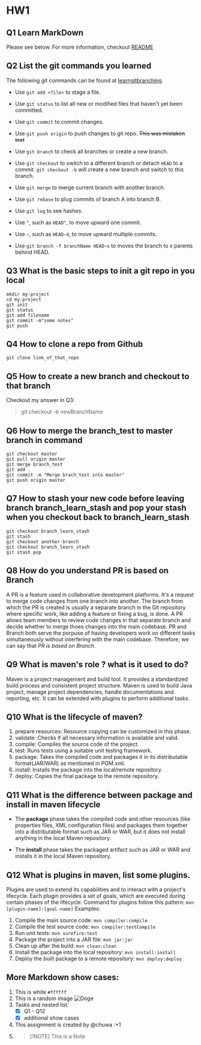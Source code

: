 # **HW1**
<!-- This content will not appear in the rendered Markdown -->

## Q1 Learn MarkDown
Please see below. For more information, checkout 
[README](../README.md)

## Q2  List the git commands you learned
The following git commands can be found at [learngitbranching](https://learngitbranching.js.org/).

- Use `git add <file>` to stage a file.

- Use `git status` to list all new or modified files that haven't yet been committed.

- Use `git commit` to commit changes.

- Use `git push origin` to push changes to git repo. ~~This was mistaken text~~

- Use `git branch` to check all branches or create a new branch.

- Use `git checkout` to switch to a different branch or detach `HEAD` to a commit. `git checkout -b` will create a new branch and switch to this branch.

- Use `git merge` to merge current branch with another branch.

- Use `git rebase` to plug commits of branch A into branch B.

- Use `git log` to see hashes.

- Use `^`, such as `HEAD^`, to move upward one commit.

- Use `~`, such as `HEAD~4`, to move upward multiple commits.

- Use `git branch -f branchName HEAD~x` to moves the branch to x parents behind HEAD.

## Q3 What is the basic steps to init a git repo in you local 

```
mkdir my-project
cd my-project
git init
git status
git add filename
git commit -m"some notes"
git push
```

## Q4 How to clone a repo from Github 

```
git clone link_of_that_repo
```
## Q5 How to create a new branch and checkout to that branch

Checkout my answer in Q3:
> git checkout -b newBranchName

## Q6 How to merge the branch_test to master branch in command

```
git checkout master
git pull origin master
git merge branch_test
git add .
git commit -m "Merge brach_test into master"
git push origin master
```

## Q7 How to stash your new code before leaving branch branch_learn_stash and pop your stash when you checkout back to **branch_learn_stash**

```
git checkout branch_learn_stash
git stash
git checkout another-branch
git checkout branch_learn_stash
git stash pop
```

## Q8 How do you understand  **PR is based on Branch**

A PR is a feature used in collaborative development platforms. It's a request to merge code changes from one branch into another. The branch from which the PR is created is usually a separate branch in the Git repository where specific work, like adding a feature or fixing a bug, is done. A PR allows team members to review code changes in that separate branch and decide whether to merge thoes changes into the main codebase. PR and Branch both serve the porpuse of having developers work on different tasks simultaneously without interfering with the main codebase. Therefore, we can say that *PR is based on Branch*.


## Q9 What is maven's role ? what is it used to do?

Maven is a project management and build tool. It provides a standardized build process and consistent project structure. Maven is used to build Java project, manage project dependencies, handle documentations and reporting, etc. It can be extended with plugins to perform additional tasks.

## Q10 What is the lifecycle of maven? 

1. prepare resources: Resource copying can be customized in this phase.
2. validate: Checks if all necessary information is available and valid.
3. compile: Compiles the source code of the project.
4. test: Runs tests using a suitable unit testing framework. 
5. package: Takes the compiled code and packages it in its distributable format(JAR/WAR) as mentioned in POM.xml.
7. install: Installs the package into the local/remote repository.
8. deploy: Copies the final package to the remote repository.

## Q11 What is the difference between package and install in maven lifecycle

- The **package** phase takes the compiled code and other resources (like properties files, XML configuration files) and packages them together into a distributable format such as JAR or WAR, but it does not install anything in the local Maven repository.

- The **install** phase takes the packaged artifact such as JAR or WAR and installs it in the local Maven repository.

## Q12 What is plugins in maven, list some plugins.

Plugins are used to extend its capabilities and to interact with a project's lifecycle. Each plugin provides a set of goals, which are executed during certain phases of the lifecycle. Command for plugins follow this pattern: `mvn [plugin-name]:[goal-name]`
Examples:

1. Compile the main source code: `mvn compiler:compile`
2. Compile the test source code: `mvn compiler:testCompile`
3. Run unit tests: `mvn surefire:test`
4. Package the project into a JAR file: `mvn jar:jar`
5. Clean up after the build: `mvn clean:clean`
6. Install the package into the local repository: `mvn install:install`
7. Deploy the built package to a remote repository: `mvn deploy:deploy`

## More Markdown show cases:
1. This is white `#ffffff` 
2. This is a random image
![Doge](https://www.coindesk.com/resizer/hT3coI2n5o-10RK8IH3hvn0OQ0I=/1056x595/filters:quality(80):format(webp)/cloudfront-us-east-1.images.arcpublishing.com/coindesk/LDAX4HAT2BEHFLXGF52WDJYX5Y.jpg)
3. Tasks and nested list: 
	- [x] Q1 - Q12
	- [x] additional show cases
4. This assignment is created by @chuwa :+1
5. > [!NOTE] This is a Note